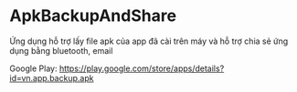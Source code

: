 # ApkBackupAndShare
Ứng dụng hỗ trợ lấy file apk của app đã cài trên máy và hỗ trợ chia sẻ ứng dụng bằng bluetooth, email

Google Play: https://play.google.com/store/apps/details?id=vn.app.backup.apk
